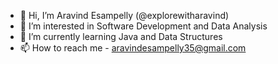- 👋 Hi, I’m Aravind Esampelly (@explorewitharavind)
- 👀 I’m interested in Software Development and Data Analysis
- 🌱 I’m currently learning Java and Data Structures
- 📫 How to reach me - aravindesampelly35@gmail.com

<!---
explorewitharavind/explorewitharavind is a ✨ special ✨ repository because its `README.md` (this file) appears on your GitHub profile.
You can click the Preview link to take a look at your changes.
--->
